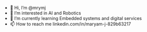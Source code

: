 - 👋 Hi, I’m @mrymj
- 👀 I’m interested in AI and Robotics
- 🌱 I’m currently learning Embedded systems and digital services
- 📫 How to reach me linkedin.com/in/maryam-j-829b63217

<!---
mrymj/mrymj is a ✨ special ✨ repository because its `README.md` (this file) appears on your GitHub profile.
You can click the Preview link to take a look at your changes.
--->
